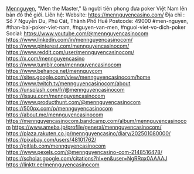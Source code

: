 <a href="https://mennguyencasino.com/">Mennguyen</a>, "Men the Master," là người tiên phong đưa poker Việt Nam lên bản đồ thế giới.
Liên hệ:
Website: <a href="https://mennguyencasino.com/">https://mennguyencasino.com/</a>
Địa chỉ : Số 7 Nguyễn Du, Phú Cát, Thành Phố Huế
Postcode: 49000
#men-nguyen, #than-bai-poker-viet-nam, #nguyen-van-men, #nguoi-viet-vo-dich-poker
Social: 
<a href="https://www.youtube.com/@mennguyencasinocom">https://www.youtube.com/@mennguyencasinocom</a>
<a href="https://www.linkedin.com/in/mennguyencasinocom/">https://www.linkedin.com/in/mennguyencasinocom/</a>
<a href="https://www.pinterest.com/mennguyencasinocom/">https://www.pinterest.com/mennguyencasinocom/</a>
<a href="https://www.reddit.com/user/mennguyencasinocom/">https://www.reddit.com/user/mennguyencasinocom/</a>
<a href="https://x.com/mennguyencasino">https://x.com/mennguyencasino</a>
<a href="https://www.tumblr.com/mennguyencasinocom">https://www.tumblr.com/mennguyencasinocom</a>
<a href="https://www.behance.net/mennguycom">https://www.behance.net/mennguycom</a>
<a href="https://sites.google.com/view/mennguyencasinocom/home">https://sites.google.com/view/mennguyencasinocom/home</a>
<a href="https://www.twitch.tv/mennguyencasinocom/about">https://www.twitch.tv/mennguyencasinocom/about</a>
<a href="https://unsplash.com/fr/@mennguyencasinocom">https://unsplash.com/fr/@mennguyencasinocom</a>
<a href="https://issuu.com/mennguyencasinocom">https://issuu.com/mennguyencasinocom</a>
<a href="https://www.producthunt.com/@mennguyencasinocom">https://www.producthunt.com/@mennguyencasinocom</a>
<a href="https://500px.com/p/mennguyencasinocom">https://500px.com/p/mennguyencasinocom</a>
<a href="https://about.me/mennguyencasinocom">https://about.me/mennguyencasinocom</a>
<a href="https://mennguyencasinocom.bandcamp.com/album/mennguyencasinocom">https://mennguyencasinocom.bandcamp.com/album/mennguyencasinocom</a>
<a href="https://www.ameba.jp/profile/general/mennguyencasinocom/">https://www.ameba.jp/profile/general/mennguyencasinocom/</a>
<a href="https://plaza.rakuten.co.jp/mennguyencasino/diary/202501080000/">https://plaza.rakuten.co.jp/mennguyencasino/diary/202501080000/</a>
<a href="https://pixabay.com/users/48101762/">https://pixabay.com/users/48101762/</a>
<a href="https://gitlab.com/mennguyencasinocom">https://gitlab.com/mennguyencasinocom</a>
<a href="https://www.pexels.com/@mennguyencasino-com-2148516478/">https://www.pexels.com/@mennguyencasino-com-2148516478/</a>
<a href="https://scholar.google.com/citations?hl=en&user=NgRRqx0AAAAJ">https://scholar.google.com/citations?hl=en&user=NgRRqx0AAAAJ</a>
<a href="https://linktr.ee/mennguyencasinocom">https://linktr.ee/mennguyencasinocom</a>
